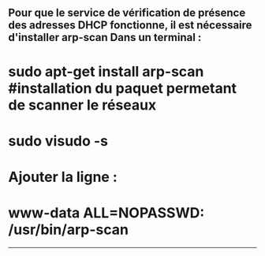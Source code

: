 Pour que le service de vérification de présence des adresses DHCP fonctionne, il est nécessaire d'installer arp-scan
Dans un terminal :
----
# sudo apt-get install arp-scan  #installation du paquet permetant de scanner le réseaux
# sudo visudo -s
# Ajouter la ligne :
# www-data ALL=NOPASSWD: /usr/bin/arp-scan
----
